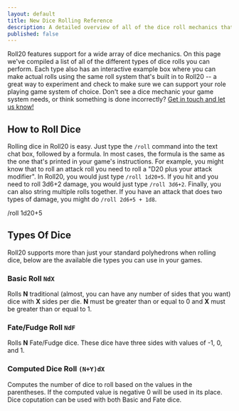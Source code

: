 ```yaml
---
layout: default
title: New Dice Rolling Reference
description: A detailed overview of all of the dice roll mechanics that Roll20 supports, including an interactive way to test them out right on the page.
published: false
---
```


Roll20 features support for a wide array of dice mechanics. On this page we've compiled a list of all of the different types of dice rolls you can perform. Each type also has an interactive example box where you can make actual rolls using the same roll system that's built in to Roll20 -- a great way to experiment and check to make sure we can support your role playing game system of choice. Don't see a dice mechanic your game system needs, or think something is done incorrectly? [Get in touch and let us know!](mailto:team@roll20.net)

## How to Roll Dice

Rolling dice in Roll20 is easy. Just type the <code>/roll</code> command into the text chat box, followed by a formula. In most cases, the formula is the same as the one that's printed in your game's instructions. For example, you might know that to roll an attack roll you need to roll a "D20 plus your attack modifier". In Roll20, you would just type <code>/roll 1d20+5</code>. If you hit and you need to roll 3d6+2 damage, you would just type <code>/roll 3d6+2</code>. Finally, you can also string multiple rolls together. If you have an attack that does two types of damage, you might do <code>/roll 2d6+5 + 1d8</code>.

<div class='diceroller'>/roll 1d20+5</div>


## Types Of Dice

Roll20 supports more than just your standard polyhedrons when rolling dice, below are the available die types you can use in your games.

### Basic Roll <code>NdX</code>
Rolls **N** traditional (almost, you can have any number of sides that you want) dice with **X** sides per die. **N** must be greater than or equal to 0 and **X** must be greater than or equal to 1.

### Fate/Fudge Roll <code>NdF</code>
Rolls **N** Fate/Fudge dice. These dice have three sides with values of -1, 0, and 1.
 
### Computed Dice Roll <code>(N+Y)dX</code>
Computes the number of dice to roll based on the values in the parentheses. If the computed value is negative 0 will be used in its place. Dice coputation can be used with both Basic and Fate dice.


